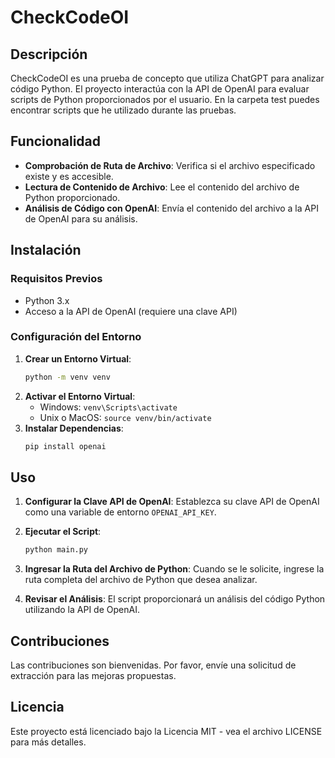 # CheckCodeOI

## Descripción
CheckCodeOI es una prueba de concepto que utiliza ChatGPT para analizar código Python. El proyecto interactúa con la API de OpenAI para evaluar scripts de Python proporcionados por el usuario. En la carpeta test puedes encontrar scripts que he utilizado durante las pruebas.

## Funcionalidad
- **Comprobación de Ruta de Archivo**: Verifica si el archivo especificado existe y es accesible.
- **Lectura de Contenido de Archivo**: Lee el contenido del archivo de Python proporcionado.
- **Análisis de Código con OpenAI**: Envía el contenido del archivo a la API de OpenAI para su análisis.

## Instalación

### Requisitos Previos
- Python 3.x
- Acceso a la API de OpenAI (requiere una clave API)

### Configuración del Entorno
1. **Crear un Entorno Virtual**:
   ```bash
   python -m venv venv
   ```
2. **Activar el Entorno Virtual**:
   - Windows: `venv\Scripts\activate`
   - Unix o MacOS: `source venv/bin/activate`
3. **Instalar Dependencias**:
   ```bash
   pip install openai
   ```

## Uso

1. **Configurar la Clave API de OpenAI**:
   Establezca su clave API de OpenAI como una variable de entorno `OPENAI_API_KEY`.

2. **Ejecutar el Script**:
   ```bash
   python main.py
   ```

3. **Ingresar la Ruta del Archivo de Python**:
   Cuando se le solicite, ingrese la ruta completa del archivo de Python que desea analizar.

4. **Revisar el Análisis**:
   El script proporcionará un análisis del código Python utilizando la API de OpenAI.

## Contribuciones
Las contribuciones son bienvenidas. Por favor, envíe una solicitud de extracción para las mejoras propuestas.

## Licencia
Este proyecto está licenciado bajo la Licencia MIT - vea el archivo LICENSE para más detalles.
